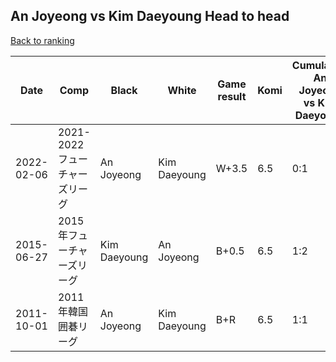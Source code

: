 ## An Joyeong vs Kim Daeyoung Head to head

[Back to ranking](../../index.md)




| **Date** | **Comp** | **Black** | **White** | **Game result** | **Komi** | **Cumulative An Joyeong vs Kim Daeyoung** | **An Joyeong streak** | **Kim Daeyoung streak** | 
| --- | --- | --- | --- | --- | --- | --- | --- | --- |
| 2022-02-06 | 2021-2022フューチャーズリーグ | An Joyeong | Kim Daeyoung | W+3.5 | 6.5 | 0:1 | 0 | 1 | 
| 2015-06-27 | 2015年フューチャーズリーグ | Kim Daeyoung | An Joyeong | B+0.5 | 6.5 | 1:2 | 0 | 1 | 
| 2011-10-01 | 2011年韓国囲碁リーグ | An Joyeong | Kim Daeyoung | B+R | 6.5 | 1:1 | 1 | 0 |




